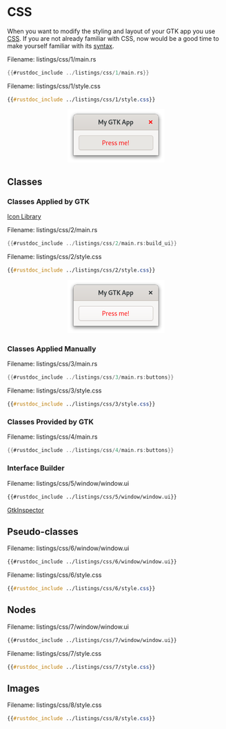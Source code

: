 # CSS

When you want to modify the styling and layout of your GTK app you use [CSS](https://de.wikipedia.org/wiki/Cascading_Style_Sheets).
If you are not already familiar with CSS, now would be a good time to make yourself familiar with its [syntax](https://developer.mozilla.org/en-US/docs/Web/CSS/Syntax).

<span class="filename">Filename: listings/css/1/main.rs</span>

```rust ,no_run,noplayground
{{#rustdoc_include ../listings/css/1/main.rs}}
```

<span class="filename">Filename: listings/css/1/style.css</span>

```css
{{#rustdoc_include ../listings/css/1/style.css}}
```

<div style="text-align:center"><img src="img/css_1.png"/></div>

## Classes

### Classes Applied by GTK


[Icon Library](https://apps.gnome.org/de/app/org.gnome.design.IconLibrary/)

<span class="filename">Filename: listings/css/2/main.rs</span>

```rust ,no_run,noplayground
{{#rustdoc_include ../listings/css/2/main.rs:build_ui}}
```

<span class="filename">Filename: listings/css/2/style.css</span>

```css
{{#rustdoc_include ../listings/css/2/style.css}}
```

<div style="text-align:center"><img src="img/css_2.png"/></div>

### Classes Applied Manually


<span class="filename">Filename: listings/css/3/main.rs</span>

```rust ,no_run,noplayground
{{#rustdoc_include ../listings/css/3/main.rs:buttons}}
```

<span class="filename">Filename: listings/css/3/style.css</span>

```css
{{#rustdoc_include ../listings/css/3/style.css}}
```

### Classes Provided by GTK

<span class="filename">Filename: listings/css/4/main.rs</span>

```rust ,no_run,noplayground
{{#rustdoc_include ../listings/css/4/main.rs:buttons}}
```

### Interface Builder

<span class="filename">Filename: listings/css/5/window/window.ui</span>

```xml
{{#rustdoc_include ../listings/css/5/window/window.ui}}
```


[GtkInspector](https://wiki.gnome.org/Projects/GTK/Inspector)

## Pseudo-classes

<span class="filename">Filename: listings/css/6/window/window.ui</span>

```xml
{{#rustdoc_include ../listings/css/6/window/window.ui}}
```

<span class="filename">Filename: listings/css/6/style.css</span>

```css
{{#rustdoc_include ../listings/css/6/style.css}}
```

## Nodes

<span class="filename">Filename: listings/css/7/window/window.ui</span>

```xml
{{#rustdoc_include ../listings/css/7/window/window.ui}}
```

<span class="filename">Filename: listings/css/7/style.css</span>

```css
{{#rustdoc_include ../listings/css/7/style.css}}
```

## Images


<span class="filename">Filename: listings/css/8/style.css</span>

```css
{{#rustdoc_include ../listings/css/8/style.css}}
```


